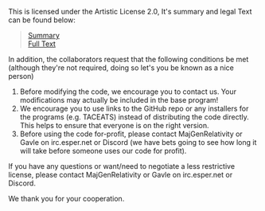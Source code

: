 This is licensed under the Artistic License 2.0, It's summary and legal Text can be found below:  
> [Summary](https://tldrlegal.com/license/artistic-license-2.0-(artistic)#summary)  
> [Full Text](https://tldrlegal.com/license/artistic-license-2.0-(artistic)#fulltext)

In addition, the collaborators request that the following conditions be met (although they're not required, doing so let's you be known as
a nice person)

1. Before modifying the code, we encourage you to contact us. Your modifications may actually be included in the base program!
2. We encourage you to use links to the GitHub repo or any installers for the programs (e.g. TACEATS) instead of distributing the code
directly. This helps to ensure that everyone is on the right version.
3. Before using the code for-profit, please contact MajGenRelativity or Gavle on irc.esper.net or Discord (we have bets going to see how
long it will take before someone uses our code for profit).

If you have any questions or want/need to negotiate a less restrictive license, please contact MajGenRelativity or Gavle on irc.esper.net
or Discord.

We thank you for your cooperation.
